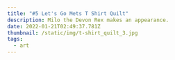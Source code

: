 ```yaml
---
title: "#5 Let's Go Mets T Shirt Quilt"
description: Milo the Devon Rex makes an appearance.
date: 2022-01-21T02:49:37.781Z
thumbnail: /static/img/t-shirt_quilt_3.jpg
tags:
  - art
---
```


